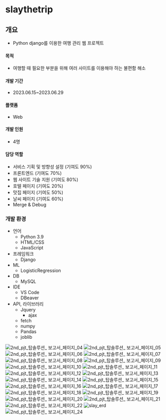 # slaythetrip

## 개요
- Python django를 이용한 여행 관리 웹 프로젝트

#### 목적
- 여행할 때 필요한 부분을 위해 여러 사이트를 이용해야 하는 불편함 해소

#### 개발 기간
- 2023.06.15~2023.06.29

#### 플랫폼
- Web

#### 개발 인원
- 4명

#### 담당 역할
- 서비스 기획 및 방향성 설정 (기여도 90%)
- 프론트엔드 (기여도 70%)
- 웹 사이트 기술 지원 (기여도 80%)
- 호텔 페이지 (기여도 20%)
- 맛집 페이지 (기여도 50%)
- 날씨 페이지 (기여도 60%)
- Merge & Debug

### 개발 환경
- 언어
  - Python 3.9
  - HTML/CSS
  - JavaScript
- 프레임워크
  - Django
- ML
  - LogisticRegression 
- DB
  - MySQL
- IDE
  - VS Code
  - DBeaver
- API, 라이브러리
  - Jquery
    - ajax
  - fetch
  - numpy
  - Pandas
  - joblib
 

![2nd_pjt_탑솔루션_ 보고서_페이지_04](https://github.com/leenapark/slaythetrip/assets/74292378/88f1ddb4-e2ff-4a77-a5bd-77598c69f623)
![2nd_pjt_탑솔루션_ 보고서_페이지_05](https://github.com/leenapark/slaythetrip/assets/74292378/1b3189b1-22f1-4684-9e8f-91b8c2a0bd6d)
![2nd_pjt_탑솔루션_ 보고서_페이지_06](https://github.com/leenapark/slaythetrip/assets/74292378/376898cb-27ee-4747-896c-34038eb14900)
![2nd_pjt_탑솔루션_ 보고서_페이지_07](https://github.com/leenapark/slaythetrip/assets/74292378/c02a2f60-df1c-454e-b13a-aa73423889c4)
![2nd_pjt_탑솔루션_ 보고서_페이지_08](https://github.com/leenapark/slaythetrip/assets/74292378/2a1fd3b5-2248-422f-abd1-0d75e5b62935)
![2nd_pjt_탑솔루션_ 보고서_페이지_09](https://github.com/leenapark/slaythetrip/assets/74292378/e4954391-00d2-49e2-b548-19d7fe04dc7c)
![2nd_pjt_탑솔루션_ 보고서_페이지_10](https://github.com/leenapark/slaythetrip/assets/74292378/390d7d1c-821d-4b12-9b72-cc742b5ecf4d)
![2nd_pjt_탑솔루션_ 보고서_페이지_11](https://github.com/leenapark/slaythetrip/assets/74292378/db270873-e45a-4b89-9adb-dacc38c2621a)
![2nd_pjt_탑솔루션_ 보고서_페이지_12](https://github.com/leenapark/slaythetrip/assets/74292378/0a786a41-4601-49e7-b1f3-ad7ea0b095d1)
![2nd_pjt_탑솔루션_ 보고서_페이지_13](https://github.com/leenapark/slaythetrip/assets/74292378/3fd55726-6755-4208-8dff-28a49592351a)
![2nd_pjt_탑솔루션_ 보고서_페이지_14](https://github.com/leenapark/slaythetrip/assets/74292378/272c0d1e-e48d-4691-ba3e-cae42c08aa12)
![2nd_pjt_탑솔루션_ 보고서_페이지_15](https://github.com/leenapark/slaythetrip/assets/74292378/f8645a69-32e2-4d4d-92f1-ea62c9800b4c)
![2nd_pjt_탑솔루션_ 보고서_페이지_16](https://github.com/leenapark/slaythetrip/assets/74292378/933d3e47-e239-4c70-89e8-bf452a81e86f)
![2nd_pjt_탑솔루션_ 보고서_페이지_17](https://github.com/leenapark/slaythetrip/assets/74292378/3d8f7b55-b51e-4bcf-b475-6f0063677b66)
![2nd_pjt_탑솔루션_ 보고서_페이지_18](https://github.com/leenapark/slaythetrip/assets/74292378/33073c85-f930-454c-b9f3-562b812530b5)
![2nd_pjt_탑솔루션_ 보고서_페이지_19](https://github.com/leenapark/slaythetrip/assets/74292378/8438bebf-b812-48ac-b5ca-c536453e2966)
![2nd_pjt_탑솔루션_ 보고서_페이지_20](https://github.com/leenapark/slaythetrip/assets/74292378/0988e47a-597a-4bce-8abd-ec45603af3b8)
![2nd_pjt_탑솔루션_ 보고서_페이지_21](https://github.com/leenapark/slaythetrip/assets/74292378/f8c85510-171e-42ec-b7c1-b5a7ceadb26e)
![2nd_pjt_탑솔루션_ 보고서_페이지_22](https://github.com/leenapark/slaythetrip/assets/74292378/f2b5f702-9917-4193-a915-4f62feb7b7f0)
![slay_erd](https://github.com/leenapark/slaythetrip/assets/74292378/af652ff7-71b5-4a5c-98b8-8f3adb863707)
![2nd_pjt_탑솔루션_ 보고서_페이지_24](https://github.com/leenapark/slaythetrip/assets/74292378/8b7a253e-9eac-4696-b244-d84327a3776d)

